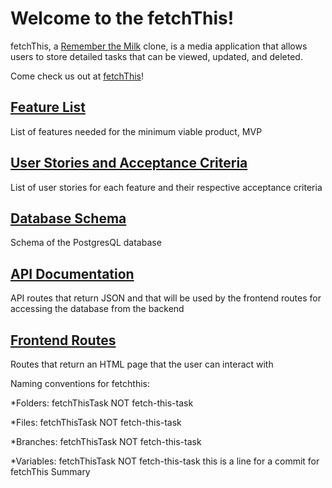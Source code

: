 # **Welcome to the fetchThis!**

fetchThis, a [Remember the Milk](https://rememberthemilk.com/) clone, is a media application that allows users to store detailed tasks that can be viewed, updated, and deleted.

Come check us out at [fetchThis](http://fetchthis.herokuapp.com/)!

## [**Feature List**](https://github.com/ebtayara/fetchThis/wiki/MVP-Feature-List)

List of features needed for the minimum viable product, MVP

## [**User Stories and Acceptance Criteria**](https://github.com/ebtayara/fetchThis/wiki/User-Stories)

List of user stories for each feature and their respective acceptance criteria

## [**Database Schema**](https://github.com/ebtayara/fetchThis/wiki/Database-Schema)

Schema of the PostgresQL database

## [**API Documentation**](https://github.com/ebtayara/fetchThis/wiki/API-Documentation)

API routes that return JSON and that will be used by the frontend routes for accessing the database from the backend

## [**Frontend Routes**](https://github.com/appacademy-starters/express-project-planning-example/wiki/frontend-routes)

Routes that return an HTML page that the user can interact with

Naming conventions for fetchthis:

*Folders:       fetchThisTask    NOT      fetch-this-task

*Files:         fetchThisTask    NOT      fetch-this-task

*Branches:     fetchThisTask    NOT      fetch-this-task

*Variables:     fetchThisTask    NOT      fetch-this-task
this is a line for a commit for fetchThis Summary

